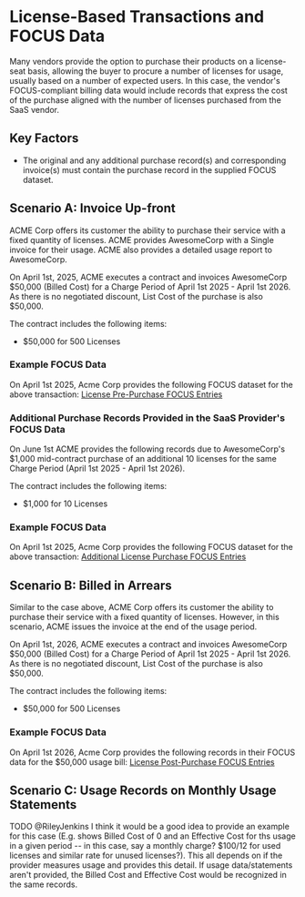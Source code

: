 # License-Based Transactions and FOCUS Data

Many vendors provide the option to purchase their products on a license-seat basis, allowing the buyer to procure a number of licenses for usage, usually based on a number of expected users. In this case, the vendor's FOCUS-compliant billing data would include records that express the cost of the purchase aligned with the number of licenses purchased from the SaaS vendor.

## Key Factors

* The original and any additional purchase record(s) and corresponding invoice(s) must contain the purchase record in the supplied FOCUS dataset.

## Scenario A: Invoice Up-front

ACME Corp offers its customer the ability to purchase their service with a fixed quantity of licenses. ACME provides AwesomeCorp with a Single invoice for their usage. ACME also provides a detailed usage report to AwesomeCorp.

On April 1st, 2025, ACME executes a contract and invoices AwesomeCorp $50,000 (Billed Cost) for a Charge Period of April 1st 2025 - April 1st 2026. As there is no negotiated discount, List Cost of the purchase is also $50,000.

The contract includes the following items:

* $50,000 for 500 Licenses

### Example FOCUS Data

On April 1st 2025, Acme Corp provides the following FOCUS dataset for the above transaction: [License Pre-Purchase FOCUS Entries](https://docs.google.com/spreadsheets/d/1kQTDK3Sk9BnNcn6Ovyaa37T1aMaXfHaDahsuk1Notn4/edit?gid=694253803#gid=694253803)

### Additional Purchase Records Provided in the SaaS Provider's FOCUS Data

On June 1st ACME provides the following records due to AwesomeCorp's $1,000 mid-contract purchase of an additional 10 licenses for the same Charge Period (April 1st 2025 - April 1st 2026).

The contract includes the following items:

* $1,000 for 10 Licenses

### Example FOCUS Data

On April 1st 2025, Acme Corp provides the following FOCUS dataset for the above transaction: [Additional License Purchase FOCUS Entries](https://docs.google.com/spreadsheets/d/1kQTDK3Sk9BnNcn6Ovyaa37T1aMaXfHaDahsuk1Notn4/edit?gid=694253803#gid=694253803)

## Scenario B: Billed in Arrears

Similar to the case above, ACME Corp offers its customer the ability to purchase their service with a fixed quantity of licenses. However, in this scenario, ACME issues the invoice at the end of the usage period.

On April 1st, 2026, ACME executes a contract and invoices AwesomeCorp $50,000 (Billed Cost) for a Charge Period of April 1st 2025 - April 1st 2026. As there is no negotiated discount, List Cost of the purchase is also $50,000.

The contract includes the following items:

* $50,000 for 500 Licenses

### Example FOCUS Data

On April 1st 2026, Acme Corp provides the following records in their FOCUS data for the $50,000 usage bill: [License Post-Purchase FOCUS Entries](https://docs.google.com/spreadsheets/d/1kQTDK3Sk9BnNcn6Ovyaa37T1aMaXfHaDahsuk1Notn4/edit?gid=694253803#gid=694253803)

## Scenario C: Usage Records on Monthly Usage Statements

TODO @RileyJenkins I think it would be a good idea to provide an example for this case (E.g. shows Billed Cost of 0 and an Effective Cost for ths usage in a given period -- in this case, say a monthly charge? $100/12 for used licenses and similar rate for unused licenses?). This all depends on if the provider measures usage and provides this detail. If usage data/statements aren't provided, the Billed Cost and Effective Cost would be recognized in the same records.